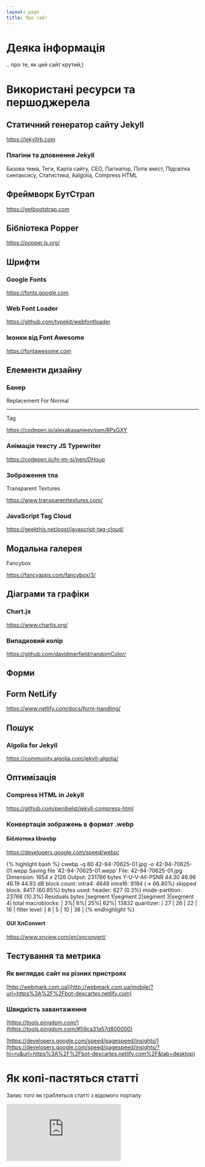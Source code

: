```yaml
---
layout: page
title: Про сайт
---
```


# <i class="fas fa-user-astronaut"></i> Деяка інформація
.. про те, як цей сайт крутий;)

# Використані ресурси та першоджерела

## Статичний генератор сайту Jekyll
<https://jekyllrb.com>

### Плагіни та дповнення Jekyll

Базова тема, Теги, Карта сайту, СЕО, Пагінатор, Потік вміст, Підсвітка синтаксису, Статистика, Aalgolia, Compress HTML

## Фреймворк БутСтрап
<https://getbootstrap.com>

## Бібліотека Popper
<https://popper.js.org/>

## Шрифти

### Google Fonts
<https://fonts.google.com>

### Web Font Loader
<https://github.com/typekit/webfontloader>

### Іконки від  Font Awesome
<https://fontawesome.com>

## Елементи дизайну

### Банер

Replacement For Normal <hr> Tag

<https://codepen.io/alexakasanjeev/pen/RPxGXY>

### Анімація тексту JS Typewriter
<https://codepen.io/hi-im-si/pen/DHoup>

### Зображення тла

Transparent Textures

<https://www.transparenttextures.com/>

### JavaScript Tag Cloud
<https://geekthis.net/post/javascript-tag-cloud/>

## Модальна галерея

Fancybox

<https://fancyapps.com/fancybox/3/>

## Діаграми та графіки

### Chart.js
<https://www.chartjs.org/>

### Випадковий колір
<https://github.com/davidmerfield/randomColor/>

## Форми

## Form NetLify
<https://www.netlify.com/docs/form-handling/>

## Пошук

### Algolia for Jekyll
<https://community.algolia.com/jekyll-algolia/>

## Оптимізація

### Compress HTML in Jekyll
<https://github.com/penibelst/jekyll-compress-html>

### Конвертація зображень в формат .webp

#### Бібліотека libwebp

<https://developers.google.com/speed/webp/>

{% highlight bash %}
cwebp -q 80 42-94-70625-01.jpg -o 42-94-70625-01.wepp
Saving file '42-94-70625-01.wepp'
File:      42-94-70625-01.jpg
Dimension: 1654 x 2126
Output:    231766 bytes Y-U-V-All-PSNR 44.30 46.96 46.19   44.93 dB
block count:  intra4: 4648
              intra16: 9184  (-> 66.40%)
              skipped block: 8417 (60.85%)
bytes used:  header:            627  (0.3%)
             mode-partition:  23768  (10.3%)
 Residuals bytes  |segment 1|segment 2|segment 3|segment 4|  total
    macroblocks:  |       3%|       8%|      25%|      62%|   13832
      quantizer:  |      27 |      26 |      22 |      16 |
   filter level:  |       8 |       5 |      10 |      38 |
{% endhighlight %}

#### GUI XnConvert
<https://www.xnview.com/en/xnconvert/>

## Тестування та метрика

### Як виглядає сайт на різних пристроях
[http://webmark.com.ua](http://webmark.com.ua/mobile/?url=https%3A%2F%2Fbot-descartes.netlify.com)

### Швидкість завантаження

[https://tools.pingdom.com/](https://tools.pingdom.com/#59ca31a57d800000)

[https://developers.google.com/speed/pagespeed/insights/](https://developers.google.com/speed/pagespeed/insights/?hl=ru&url=https%3A%2F%2Fbot-descartes.netlify.com%2F&tab=desktop)

# Як копі-пастяться статті

Запис того як грабляться статті з відомого порталу

<div class="embed-responsive embed-responsive-16by9">
  <iframe class="embed-responsive-item" src="https://www.youtube.com/embed/wmK6GdGRyW4" frameborder="0" allow="accelerometer; autoplay; encrypted-media; gyroscope; picture-in-picture" allowfullscreen></iframe>
</div>
